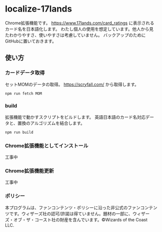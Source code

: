 # localize-17lands

Chrome拡張機能です。
https://www.17lands.com/card_ratings に表示されるカード名を日本語化します。
わたし個人の使用を想定しています。他人から見たわかりやすさ、使いやすさは考慮していません。
バックアップのためにGitHubに置いておきます。

## 使い方

### カードデータ取得

セットMOMのデータの取得。
https://scryfall.com/ から取得します。

```sh
npm run fetch MOM
```

### build

拡張機能で動かすスクリプトをビルドします。
英語日本語のカード名対応データと、置換のアルゴリズムを結合します。

```sh
npm run build
```

### Chrome拡張機能としてインストール

工事中

### Chrome拡張機能更新

工事中

### ポリシー

本プログラムは、ファンコンテンツ・ポリシーに沿った非公式のファンコンテンツです。ウィザーズ社の認可/許諾は得ていません。題材の一部に、ウィザーズ・オブ・ザ・コースト社の財産を含んでいます。©Wizards of the Coast LLC.
